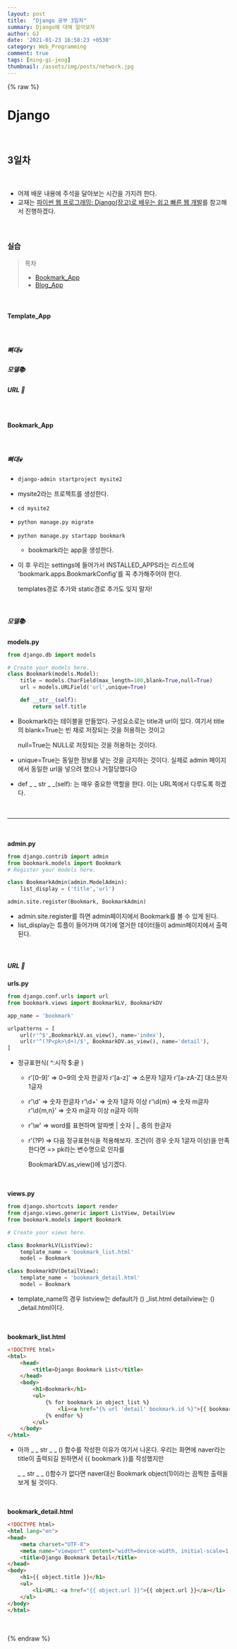 ```yaml
---
layout: post
title:  "Django 공부 3일차"
summary: Django에 대해 알아보자
author: GJ
date: '2021-01-23 16:58:23 +0530'
category: Web_Programming
comment: true
tags: [ming-gi-jeog]
thumbnail: /assets/img/posts/network.jpg
---
```


 {% raw %} 

# Django

　

## 3일차

　

* 어제 배운 내용에 주석을 달아보는 시간을 가지려 한다.
* 교재는 [파이썬 웹 프로그래밍: Django(장고)로 배우는 쉽고 빠른 웹 개발](https://www.hanbit.co.kr/store/books/look.php?p_code=B7703021280)를 참고해서 진행하겠다.

　

### 실습

> 목차
>
> * [Bookmark_App](#Bookmark_App)
> * [Blog_App](#Blog_App)

　

#### Template_App

　

##### 뼈대💀

##### 모델📚

##### URL 🔧

　

#### Bookmark_App

　

##### 뼈대💀

* `django-admin startproject mysite2`　
* mysite2라는 프로젝트를 생성한다.

* `cd mysite2`

* `python manage.py migrate`

* `python manage.py startapp bookmark`

  * bookmark라는 app을 생성한다.

* 이 후 우리는 settings에 들어가서  INSTALLED_APPS라는 리스트에 'bookmark.apps.BookmarkConfig'를 꼭 추가해주어야 한다.

  templates경로 추가와 static경로 추가도 잊지 말자!

　

##### 모델📚

**models.py**

```python
from django.db import models

# Create your models here.
class Bookmark(models.Model):
    title = models.CharField(max_length=100,blank=True,null=True)
    url = models.URLField('url',unique=True)

    def __str__(self):
        return self.title
```

* Bookmark라는 테이블을 만들었다. 구성요소로는 title과 url이 있다. 여기서 title의 blank=True는 빈 채로 저장되는 것을 허용하는 것이고

  null=True는 NULL로 저장되는 것을 허용하는 것이다.

* unique=True는 동일한 정보를 넣는 것을 금지하는 것이다. 실제로 admin 페이지에서 동일한 url을 넣으려 했으나 거절당했다😥

* def _ _ str _ _(self): 는 매우 중요한 역할을 한다. 이는 URL쪽에서 다루도록 하겠다.

　

---

　

**admin.py**

```python
from django.contrib import admin
from bookmark.models import Bookmark
# Register your models here.

class BookmarkAdmin(admin.ModelAdmin):
    list_display = ('title','url')

admin.site.register(Bookmark, BookmarkAdmin)
```

* admin.site.register를 하면 admin페이지에서 Bookmark를 볼 수 있게 된다.
* list_display는 튜플이 들어가며 여기에 열거한 데이터들이 admin페이지에서 출력된다.

　

##### URL 🔧

**urls.py**

```python
from django.conf.urls import url
from bookmark.views import BookmarkLV, BookmarkDV

app_name = 'bookmark'

urlpatterns = [
    url(r'^$',BookmarkLV.as_view(), name='index'),
    url(r'^(?P<pk>\d+)/$', BookmarkDV.as_view(), name='detail'),
]
```

* 정규표현식( ^:시작 $:끝 )

  * r'[0-9]' => 0~9의 숫자 한글자	r'[a-z]' => 소문자 1글자	r'[a-zA-Z] 대소문자 1글자

  * r'\d' => 숫자 한글자	r'\d+' => 숫자 1글자 이상	r'\d{m} => 숫자 m글자	r'\d{m,n}' => 숫자 m글자 이상 n글자 이하

  * r'\w' => word를 표현하며 알파벳 | 숫자 | _ 중의 한글자

  * r'(?P) => 다음 정규표현식을 적용해보자. 조건(이 경우 숫자 1글자 이상)을 만족한다면	<pk> => pk라는 변수명으로 인자를

    BookmarkDV.as_view()에 넘기겠다.

　

**views.py**

```python
from django.shortcuts import render
from django.views.generic import ListView, DetailView
from bookmark.models import Bookmark

# Create your views here.

class BookmarkLV(ListView):
    template_name = 'bookmark_list.html'
    model = Bookmark

class BookmarkDV(DetailView):
    template_name = 'bookmark_detail.html'
    model = Bookmark
```

* template_name의 경우 listview는 default가 () _list.html detailview는 () _detail.html이다.

　

**bookmark_list.html**

```html
<!DOCTYPE html>
<html>
    <head>
        <title>Django Bookmark List</title>
    </head>
    <body>
        <h1>Bookmark</h1>
        <ul>
            {% for bookmark in object_list %}
                <li><a href="{% url 'detail' bookmark.id %}">{{ bookmark }}</a></li>
            {% endfor %}
        </ul>
    </body>
</html>
```

* 아까 _ _ str _ _ () 함수를 작성한 이유가 여기서 나온다. 우리는 화면에 naver라는 title이 출력되길 원하면서 {{ bookmark }}를 작성했지만

  _ _ str _ _ ()함수가 없다면 naver대신 Bookmark object(1)이라는 끔찍한 출력을 보게 될 것이다.

　

**bookmark_detail.html**

```html
<!DOCTYPE html>
<html lang="en">
<head>
    <meta charset="UTF-8">
    <meta name="viewport" content="width=device-width, initial-scale=1.0">
    <title>Django Bookmark Detail</title>
</head>
<body>
    <h1>{{ object.title }}</h1>
    <ul>
        <li>URL: <a href="{{ object.url }}">{{ object.url }}</a></li>
    </ul>
</body>
</html>
```

　

 {% endraw %} 